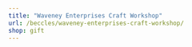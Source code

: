 ```yaml
---
title: "Waveney Enterprises Craft Workshop"
url: /beccles/waveney-enterprises-craft-workshop/
shop: gift
---
```

